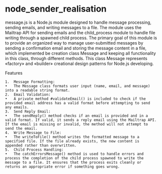 # node_sender_realisation
message.js is a Node.js module designed to handle message processing, sending emails, and writing messages to a file. The module uses the Mailtrap API for sending emails and the child_process module to handle file writing through a spawned child process. The primary goal of this module is to provide an organized way to manage user-submitted messages by sending a confirmation email and storing the message content in a file, which implemented be creation class Message and keeping all functionality in this class, through different methods.
This class Message represents «factory» and «builder» creational design patterns for Node.js developing.

Features

	1.	Message Formatting:
	•	The Message class formats user input (name, email, and message) into a readable string format.
	2.	Email Validation:
	•	A private method #validateEmail() is included to check if the provided email address has a valid format before attempting to send any emails.
	3.	Send Reply Email:
	•	The sendReply() method checks if an email is provided and in a valid format. If valid, it sends a reply email using the Mailtrap API. If the email is missing or invalid, the method will not attempt to send the email.
	4.	Write Message to File:
	•	The writeToFile() method writes the formatted message to a specified file. If the file already exists, the new content is appended rather than overwritten.
	5.	Child Process Handling:
	•	The catchErrorsMessage() method is used to handle errors and process the completion of the child process spawned to write the message to a file. It ensures that the process exits cleanly or returns an appropriate error if something goes wrong.

 
